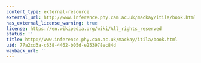 ```yaml
---
content_type: external-resource
external_url: http://www.inference.phy.cam.ac.uk/mackay/itila/book.html
has_external_license_warning: true
license: https://en.wikipedia.org/wiki/All_rights_reserved
status: ''
title: http://www.inference.phy.cam.ac.uk/mackay/itila/book.html
uid: 77a2cd3a-c638-4462-b05d-e253978ec84d
wayback_url: ''
---
```


